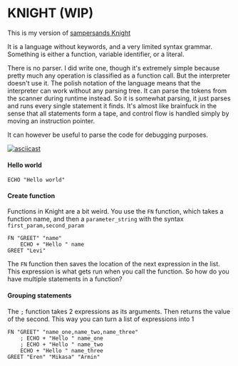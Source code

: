 # KNIGHT (WIP)
This is my version of [sampersands Knight](https://github.com/sampersand/Knight-Haskell)

It is a language without keywords, and a very limited syntax grammar.
Something is either a function, variable identifier, or a literal.

There is no parser.
I did write one, though it's extremely simple because pretty much any operation is classified as a function call.
But the interpreter doesn't use it. The polish notation of the language means that the interpreter can work without any parsing tree.
It can parse the tokens from the scanner during runtime instead. So it is somewhat parsing, it just parses and runs every single statement it finds.
It's almost like brainfuck in the sense that all statements form a tape, and control flow is handled simply by moving an instruction pointer.

It can however be useful to parse the code for debugging purposes.

[![asciicast](https://asciinema.org/a/zEFUTHG6pYRP3UW7zOvvj9rkV.svg)](https://asciinema.org/a/zEFUTHG6pYRP3UW7zOvvj9rkV)

#### Hello world
```
ECHO "Hello world"
```

#### Create function
Functions in Knight are a bit weird.
You use the `FN` function, which takes a function name,
and then a `parameter_string` with the syntax `first_param,second_param`
```
FN "GREET" "name"
	ECHO + "Hello " name
GREET "Levi"
```
The `FN` function then saves the location of the next expression in the list.
This expression is what gets run when you call the function.
So how do you have multiple statements in a function?

#### Grouping statements
The `;` function takes 2 expressions as its arguments.
Then returns the value of the second.
This way you can turn a list of expressions into 1
```
FN "GREET" "name_one,name_two,name_three"
	; ECHO + "Hello " name_one
	; ECHO + "Hello " name_two
	ECHO + "Hello " name_three
GREET "Eren" "Mikasa" "Armin"
```
